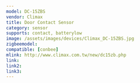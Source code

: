 ```yaml
---
model: DC-15ZBS
vendor: Climax
title: Door Contact Sensor 
category: sensor
supports: contact, batterylow
image: /assets/images/devices/Climax_DC-15ZBS.jpg
zigbeemodel: 
compatible: [conbee]
mlink: http://www.climax.com.tw/new/dc15zb.php
link: 
link2: 
link3: 
---
```


